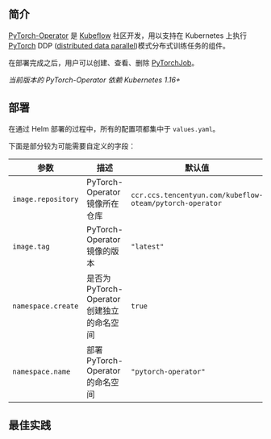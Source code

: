 ## 简介

[PyTorch-Operator](https://github.com/kubeflow/pytorch-operator) 是 [Kubeflow](https://www.kubeflow.org) 社区开发，用以支持在 Kubernetes 上执行 [PyTorch](https://pytorch.org) DDP ([distributed data parallel](https://pytorch.org/tutorials/intermediate/ddp_tutorial.html))模式分布式训练任务的组件。

在部署完成之后，用户可以创建、查看、删除 [PyTorchJob](https://www.kubeflow.org/docs/reference/pytorchjob/v1/pytorch/)。

*当前版本的 PyTorch-Operator 依赖 Kubernetes 1.16+*

## 部署

在通过 Helm 部署的过程中，所有的配置项都集中于 `values.yaml`。

下面是部分较为可能需要自定义的字段：

| 参数     | 描述     | 默认值     |
| ------- | -------- | --------- |
| `image.repository` | PyTorch-Operator 镜像所在仓库  | `ccr.ccs.tencentyun.com/kubeflow-oteam/pytorch-operator` |
| `image.tag`        | PyTorch-Operator 镜像的版本    | `"latest"` |
| `namespace.create` | 是否为 PyTorch-Operator 创建独立的命名空间 | `true` |
| `namespace.name`   | 部署 PyTorch-Operator 的命名空间 | `"pytorch-operator"` |

## 最佳实践

